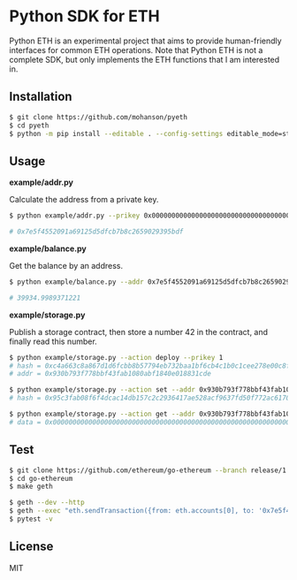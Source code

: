 # Python SDK for ETH

Python ETH is an experimental project that aims to provide human-friendly interfaces for common ETH operations. Note that Python ETH is not a complete SDK, but only implements the ETH functions that I am interested in.

## Installation

```sh
$ git clone https://github.com/mohanson/pyeth
$ cd pyeth
$ python -m pip install --editable . --config-settings editable_mode=strict
```

## Usage

**example/addr.py**

Calculate the address from a private key.

```sh
$ python example/addr.py --prikey 0x0000000000000000000000000000000000000000000000000000000000000001

# 0x7e5f4552091a69125d5dfcb7b8c2659029395bdf
```

**example/balance.py**

Get the balance by an address.

```sh
$ python example/balance.py --addr 0x7e5f4552091a69125d5dfcb7b8c2659029395bdf

# 39934.9989371221
```

**example/storage.py**

Publish a storage contract, then store a number 42 in the contract, and finally read this number.

```sh
$ python example/storage.py --action deploy --prikey 1
# hash = 0xc4a663c8a867d1d6fcbb8b57794eb732baa1bf6cb4c1b0c1cee278e00c8fd644
# addr = 0x930b793f778bbf43fab1080abf1840e018831cde

$ python example/storage.py --action set --addr 0x930b793f778bbf43fab1080abf1840e018831cde --prikey 1
# hash = 0x95c3fab08f6f4dcac14db157c2c2936417ae528acf9637fd50f772ac617072b5

$ python example/storage.py --action get --addr 0x930b793f778bbf43fab1080abf1840e018831cde
# data = 0x000000000000000000000000000000000000000000000000000000000000002a
```

## Test

```sh
$ git clone https://github.com/ethereum/go-ethereum --branch release/1.14
$ cd go-ethereum
$ make geth

$ geth --dev --http
$ geth --exec "eth.sendTransaction({from: eth.accounts[0], to: '0x7e5f4552091a69125d5dfcb7b8c2659029395bdf', value: web3.toWei(10000, 'ether')})" attach /tmp/geth.ipc
$ pytest -v
```

## License

MIT
